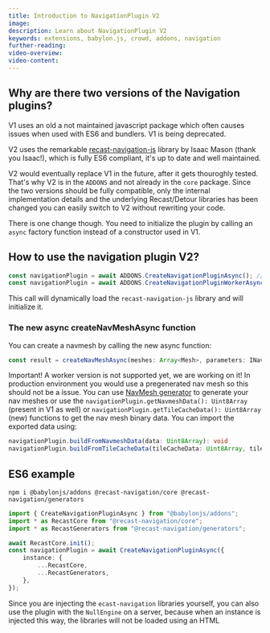 ```yaml
---
title: Introduction to NavigationPlugin V2
image:
description: Learn about NavigationPlugin V2
keywords: extensions, babylon.js, crowd, addons, navigation
further-reading:
video-overview:
video-content:
---
```


## Why are there two versions of the Navigation plugins?

V1 uses an old a not maintained javascript package which often causes issues when used with ES6 and bundlers. V1 is being deprecated.

V2 uses the remarkable [recast-navigation-js](https://github.com/isaac-mason/recast-navigation-js) library by Isaac Mason (thank you Isaac!), which is fully ES6 compliant, it's up to date and well maintained.

V2 would eventually replace V1 in the future, after it gets thouroghly tested. That's why V2 is in the `ADDONS` and not already in the `core` package. Since the two versions should be fully compatible, only the internal implementation details and the underlying Recast/Detour libraries has been changed you can easily switch to V2 without rewriting your code.

There is one change though. You need to initialize the plugin by calling an `async` factory function instead of a constructor used in V1.

## How to use the navigation plugin V2?

```javascript
const navigationPlugin = await ADDONS.CreateNavigationPluginAsync(); // uses WASM under the hood
const navigationPlugin = await ADDONS.CreateNavigationPluginWorkerAsync(); // under construction
```

This call will dynamically load the `recast-navigation-js` library and will initialize it.

### The new async createNavMeshAsync function

You can create a navmesh by calling the new async function:
```ts
const result = createNavMeshAsync(meshes: Array<Mesh>, parameters: INavMeshParametersV2): Promise<CreateNavMeshResult>;
```

Important! A worker version is not supported yet, we are working on it! In production environment you would use a pregenerated nav mesh so this should not be a issue. You can use [NavMesh generator](https://navmesh-generator.babylonjs.xyz/) to generate your nav meshes or use the `navigationPlugin.getNavmeshData(): Uint8Array` (present in V1 as well) or `navigationPlugin.getTileCacheData(): Uint8Array` (new) functions to get the nav mesh binary data. You can import the exported data using:

```ts
navigationPlugin.buildFromNavmeshData(data: Uint8Array): void
navigationPlugin.buildFromTileCacheData(tileCacheData: Uint8Array, tileCacheMeshProcess?: TileCacheMeshProcess): void
```

## ES6 example

```
npm i @babylonjs/addons @recast-navigation/core @recast-navigation/generators
```

```ts
import { CreateNavigationPluginAsync } from "@babylonjs/addons";
import * as RecastCore from "@recast-navigation/core";
import * as RecastGenerators from "@recast-navigation/generators";

await RecastCore.init();
const navigationPlugin = await CreateNavigationPluginAsync({
    instance: {
        ...RecastCore,
        ...RecastGenerators,
    },
});
```

Since you are injecting the `ecast-navigation` libraries yourself, you can also use the plugin with the `NullEngine` on a server, because when an instance is injected this way, the libraries will not be loaded using an HTML <script> tag.

## Recommended links not just for first time users

Most of the functions in the navigation plugin interface are self-explanatory even for the first time user, it's recommended to get familiar with concepts at Recast: [https://recastnav.com/](https://recastnav.com/).

Since the navigation plugin V2 acts as a facade around `recast-navigation-js` it's recommended to visit recast-navigation-js [GitHub repo](https://github.com/isaac-mason/recast-navigation-js) as well.

To easily generate your NavMesh and/or TileCache use the [NavMesh generator](https://navmesh-generator.babylonjs.xyz/)


